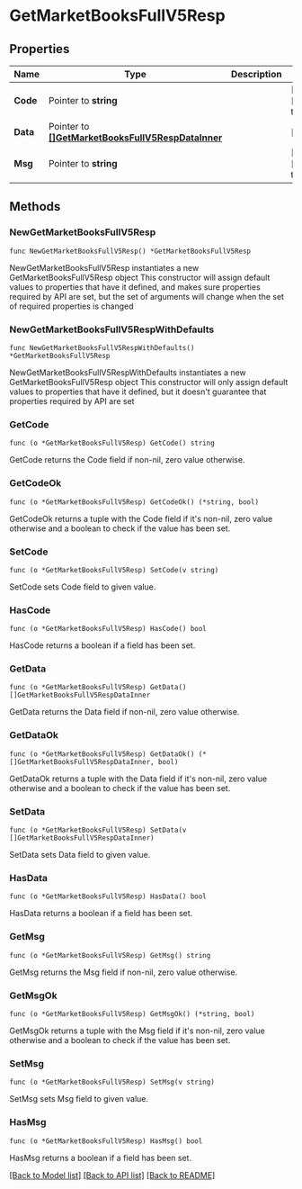 # GetMarketBooksFullV5Resp

## Properties

Name | Type | Description | Notes
------------ | ------------- | ------------- | -------------
**Code** | Pointer to **string** |  | [optional] [default to ""]
**Data** | Pointer to [**[]GetMarketBooksFullV5RespDataInner**](GetMarketBooksFullV5RespDataInner.md) |  | [optional] 
**Msg** | Pointer to **string** |  | [optional] [default to ""]

## Methods

### NewGetMarketBooksFullV5Resp

`func NewGetMarketBooksFullV5Resp() *GetMarketBooksFullV5Resp`

NewGetMarketBooksFullV5Resp instantiates a new GetMarketBooksFullV5Resp object
This constructor will assign default values to properties that have it defined,
and makes sure properties required by API are set, but the set of arguments
will change when the set of required properties is changed

### NewGetMarketBooksFullV5RespWithDefaults

`func NewGetMarketBooksFullV5RespWithDefaults() *GetMarketBooksFullV5Resp`

NewGetMarketBooksFullV5RespWithDefaults instantiates a new GetMarketBooksFullV5Resp object
This constructor will only assign default values to properties that have it defined,
but it doesn't guarantee that properties required by API are set

### GetCode

`func (o *GetMarketBooksFullV5Resp) GetCode() string`

GetCode returns the Code field if non-nil, zero value otherwise.

### GetCodeOk

`func (o *GetMarketBooksFullV5Resp) GetCodeOk() (*string, bool)`

GetCodeOk returns a tuple with the Code field if it's non-nil, zero value otherwise
and a boolean to check if the value has been set.

### SetCode

`func (o *GetMarketBooksFullV5Resp) SetCode(v string)`

SetCode sets Code field to given value.

### HasCode

`func (o *GetMarketBooksFullV5Resp) HasCode() bool`

HasCode returns a boolean if a field has been set.

### GetData

`func (o *GetMarketBooksFullV5Resp) GetData() []GetMarketBooksFullV5RespDataInner`

GetData returns the Data field if non-nil, zero value otherwise.

### GetDataOk

`func (o *GetMarketBooksFullV5Resp) GetDataOk() (*[]GetMarketBooksFullV5RespDataInner, bool)`

GetDataOk returns a tuple with the Data field if it's non-nil, zero value otherwise
and a boolean to check if the value has been set.

### SetData

`func (o *GetMarketBooksFullV5Resp) SetData(v []GetMarketBooksFullV5RespDataInner)`

SetData sets Data field to given value.

### HasData

`func (o *GetMarketBooksFullV5Resp) HasData() bool`

HasData returns a boolean if a field has been set.

### GetMsg

`func (o *GetMarketBooksFullV5Resp) GetMsg() string`

GetMsg returns the Msg field if non-nil, zero value otherwise.

### GetMsgOk

`func (o *GetMarketBooksFullV5Resp) GetMsgOk() (*string, bool)`

GetMsgOk returns a tuple with the Msg field if it's non-nil, zero value otherwise
and a boolean to check if the value has been set.

### SetMsg

`func (o *GetMarketBooksFullV5Resp) SetMsg(v string)`

SetMsg sets Msg field to given value.

### HasMsg

`func (o *GetMarketBooksFullV5Resp) HasMsg() bool`

HasMsg returns a boolean if a field has been set.


[[Back to Model list]](../README.md#documentation-for-models) [[Back to API list]](../README.md#documentation-for-api-endpoints) [[Back to README]](../README.md)



